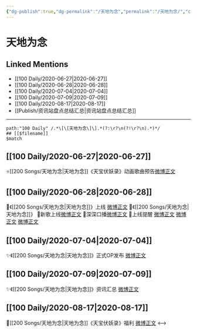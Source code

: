 ```yaml
---
{"dg-publish":true,"dg-permalink":"/天地为念","permalink":"/天地为念/","created":"2023-04-05T22:21:17.000+08:00","updated":"2023-04-10T15:37:28.000+08:00"}
---
```


# 天地为念

## Linked Mentions
- [[100 Daily/2020-06-27\|2020-06-27]]
- [[100 Daily/2020-06-28\|2020-06-28]]
- [[100 Daily/2020-07-04\|2020-07-04]]
- [[100 Daily/2020-07-09\|2020-07-09]]
- [[100 Daily/2020-08-17\|2020-08-17]]
- [[Publish/资讯站盘点总结汇总\|资讯站盘点总结汇总]]


---

```expander
path:"100 Daily" /.*\[\[天地为念\]\].*(?:\r?\n(?!\r?\n).*)*/
## [[$filename]]
$match
```
## [[100 Daily/2020-06-27\|2020-06-27]]
⭐[[200 Songs/天地为念\|天地为念]]《天宝伏妖录》动画歌曲预告[微博正文](https://m.weibo.cn/6466290670/4520521314796718)
## [[100 Daily/2020-06-28\|2020-06-28]]
🌟《[[200 Songs/天地为念\|天地为念]]》上线 [微博正文](https://m.weibo.cn/6466290670/4520762000491959)
🌱《[[200 Songs/天地为念\|天地为念]]》
🌟新歌上线[微博正文](https://m.weibo.cn/6466290670/4520764898417296)
🌟深深口播[微博正文](https://m.weibo.cn/6466290670/4520770875218038)
🌟上线提醒 [微博正文](https://m.weibo.cn/6466290670/4520762301915400) [微博正文](https://m.weibo.cn/6466290670/4520764060345621)
[微博正文](https://m.weibo.cn/6466290670/4520807076098936)
## [[100 Daily/2020-07-04\|2020-07-04]]
✨《[[200 Songs/天地为念\|天地为念]]》正式OP发布 [微博正文](https://m.weibo.cn/6466290670/4522940656717143)
## [[100 Daily/2020-07-09\|2020-07-09]]
✨《[[200 Songs/天地为念\|天地为念]]》资讯汇总 [微博正文](https://m.weibo.cn/6466290670/4524823981952251)
## [[100 Daily/2020-08-17\|2020-08-17]]
🌟[[200 Songs/天地为念\|天地为念]]《天宝伏妖录》福利 [微博正文](https://m.weibo.cn/6466290670/4538890705438335)
<-->